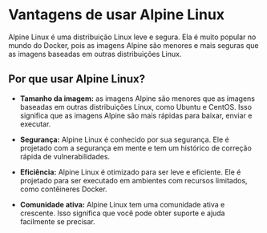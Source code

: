 # Vantagens de usar Alpine Linux

Alpine Linux é uma distribuição Linux leve e segura. Ela é muito popular no mundo do Docker, pois as imagens Alpine são menores e mais seguras que as imagens baseadas em outras distribuições Linux.

## Por que usar Alpine Linux?

- **Tamanho da imagem:** as imagens Alpine são menores que as imagens baseadas em outras distribuições Linux, como Ubuntu e CentOS. Isso significa que as imagens Alpine são mais rápidas para baixar, enviar e executar.

- **Segurança:** Alpine Linux é conhecido por sua segurança. Ele é projetado com a segurança em mente e tem um histórico de correção rápida de vulnerabilidades.

- **Eficiência:** Alpine Linux é otimizado para ser leve e eficiente. Ele é projetado para ser executado em ambientes com recursos limitados, como contêineres Docker.

- **Comunidade ativa:** Alpine Linux tem uma comunidade ativa e crescente. Isso significa que você pode obter suporte e ajuda facilmente se precisar.
